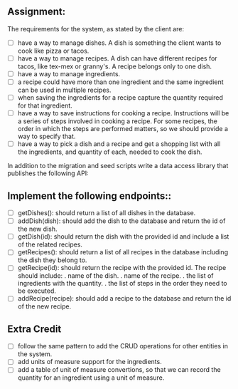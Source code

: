 ## Assignment:


The requirements for the system, as stated by the client are:

- [ ] have a way to manage dishes. A dish is something the client wants to cook like pizza or tacos.
- [ ] have a way to manage recipes. A dish can have different recipes for tacos, like tex-mex or granny's. A recipe belongs only to one dish.
- [ ] have a way to manage ingredients.
- [ ] a recipe could have more than one ingredient and the same ingredient can be used in multiple recipes.
- [ ] when saving the ingredients for a recipe capture the quantity required for that ingredient.
- [ ] have a way to save instructions for cooking a recipe. Instructions will be a series of steps involved in cooking a recipe. For some recipes, the order in which the steps are performed matters, so we should provide a way to specify that.
- [ ] have a way to pick a dish and a recipe and get a shopping list with all the ingredients, and quantity of each, needed to cook the dish.

In addition to the migration and seed scripts write a data access library that publishes the following API:

## Implement the following endpoints::



- [ ] getDishes(): should return a list of all dishes in the database.
- [ ] addDish(dish): should add the dish to the database and return the id of the new dish.
- [ ] getDish(id): should return the dish with the provided id and include a list of the related recipes.
- [ ] getRecipes(): should return a list of all recipes in the database including the dish they belong to.
- [ ] getRecipe(id): should return the recipe with the provided id. The recipe should include:
	. name of the dish.
	. name of the recipe.
	. the list of ingredients with the quantity.
	. the list of steps in the order they need to be executed.
- [ ] addRecipe(recipe): should add a recipe to the database and return the id of the new recipe.

## Extra Credit


- [ ] follow the same pattern to add the CRUD operations for other entities in the system.
- [ ] add units of measure support for the ingredients.
- [ ] add a table of unit of measure convertions, so that we can record the quantity for an ingredient using a unit of measure.